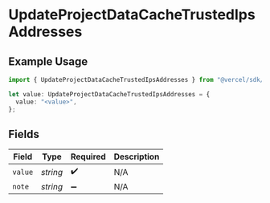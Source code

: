 # UpdateProjectDataCacheTrustedIpsAddresses

## Example Usage

```typescript
import { UpdateProjectDataCacheTrustedIpsAddresses } from "@vercel/sdk/models/operations";

let value: UpdateProjectDataCacheTrustedIpsAddresses = {
  value: "<value>",
};
```

## Fields

| Field              | Type               | Required           | Description        |
| ------------------ | ------------------ | ------------------ | ------------------ |
| `value`            | *string*           | :heavy_check_mark: | N/A                |
| `note`             | *string*           | :heavy_minus_sign: | N/A                |